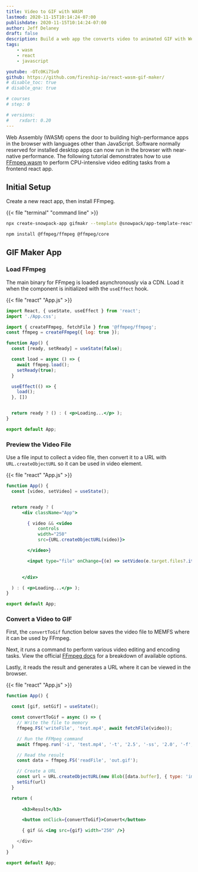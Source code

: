```yaml
---
title: Video to GIF with WASM
lastmod: 2020-11-15T10:14:24-07:00
publishdate: 2020-11-15T10:14:24-07:00
author: Jeff Delaney
draft: false
description: Build a web app the converts video to animated GIF with Web Assembly.
tags: 
    - wasm
    - react
    - javascript

youtube: -OTc0Ki7Sv0
github: https://github.com/fireship-io/react-wasm-gif-maker/
# disable_toc: true
# disable_qna: true

# courses
# step: 0

# versions:
#    rxdart: 0.20
---
```


Web Assembly (WASM) opens the door to building high-performance apps in the browser with languages other than JavaScript. Software normally reserved for installed desktop apps can now run in the browser with near-native performance. The following tutorial demonstrates how to use [FFmpeg.wasm](https://ffmpegwasm.github.io/) to perform CPU-intensive video editing tasks from a frontend react app. 

## Initial Setup

Create a new react app, then install FFmpeg. 

{{< file "terminal" "command line" >}}
```bash
npx create-snowpack-app gifmakr --template @snowpack/app-template-react

npm install @ffmpeg/ffmpeg @ffmpeg/core
```

## GIF Maker App

### Load FFmpeg

The main binary for FFmpeg is loaded asynchronously via a CDN. Load it when the component is initialized with the `useEffect` hook. 

{{< file "react" "App.js" >}}
```jsx
import React, { useState, useEffect } from 'react';
import './App.css';

import { createFFmpeg, fetchFile } from '@ffmpeg/ffmpeg';
const ffmpeg = createFFmpeg({ log: true });

function App() {
  const [ready, setReady] = useState(false);

  const load = async () => {
    await ffmpeg.load();
    setReady(true);
  }

  useEffect(() => {
    load();
  }, [])


  return ready ? () : ( <p>Loading...</p> );
}

export default App;
```

### Preview the Video File

Use a file input to collect a video file, then convert it to a URL with `URL.createObjectURL` so it can be used in video element. 


{{< file "react" "App.js" >}}
```jsx
function App() {
  const [video, setVideo] = useState();


  return ready ? (
      <div className="App">

        { video && <video
            controls
            width="250"
            src={URL.createObjectURL(video)}>

        </video>}

        <input type="file" onChange={(e) => setVideo(e.target.files?.item(0))} />

        
      </div>

  ) : ( <p>Loading...</p> );
}

export default App;
```

### Convert a Video to GIF

First, the `convertToGif` function below saves the video file to MEMFS where it can be used by FFmpeg. 

Next, it runs a command to perform various video editing and encoding tasks. View the official [FFmpeg docs](https://ffmpeg.org/ffmpeg.html) for a breakdown of available options. 

Lastly, it reads the result and generates a URL where it can be viewed in the browser. 

{{< file "react" "App.js" >}}
```jsx
function App() {

  const [gif, setGif] = useState();

  const convertToGif = async () => {
    // Write the file to memory 
    ffmpeg.FS('writeFile', 'test.mp4', await fetchFile(video));

    // Run the FFMpeg command
    await ffmpeg.run('-i', 'test.mp4', '-t', '2.5', '-ss', '2.0', '-f', 'gif', 'out.gif');

    // Read the result
    const data = ffmpeg.FS('readFile', 'out.gif');

    // Create a URL
    const url = URL.createObjectURL(new Blob([data.buffer], { type: 'image/gif' }));
    setGif(url)
  }

  return (
     
      <h3>Result</h3>

      <button onClick={convertToGif}>Convert</button>

      { gif && <img src={gif} width="250" />}

    </div>
  )
}

export default App;
```
